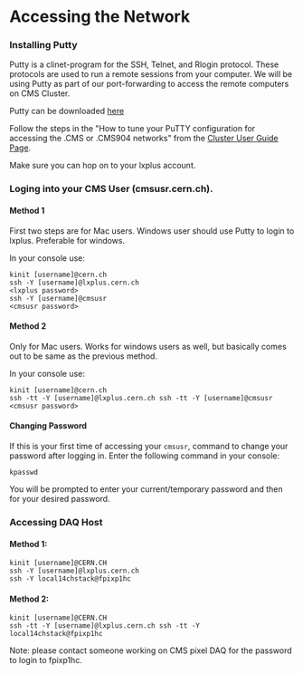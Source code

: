 # Accessing the Network

### Installing Putty
Putty is a clinet-program for the SSH, Telnet, and Rlogin protocol. These protocols are used to run a remote sessions from your computer. We will be using Putty as part of our port-forwarding to access the remote computers on CMS Cluster.

Putty can be downloaded [here](https://www.putty.org/)

Follow the steps in the "How to tune your PuTTY configuration for accessing the .CMS or .CMS904 networks" from the [Cluster User Guide Page](https://twiki.cern.ch/twiki/bin/viewauth/CMS/ClusterUsersGuide).

Make sure you can hop on to your lxplus account.

### Loging into your CMS User (cmsusr.cern.ch).

#### Method 1
First two steps are for Mac users. Windows user should use Putty to login to lxplus. Preferable for windows.

In your console use:
```
kinit [username]@cern.ch
ssh -Y [username]@lxplus.cern.ch 
<lxplus password>
ssh -Y [username]@cmsusr
<cmsusr password>
```
#### Method 2
Only for Mac users. Works for windows users as well, but basically comes out to be same as the previous method.

In your console use:
```
kinit [username]@cern.ch
ssh -tt -Y [username]@lxplus.cern.ch ssh -tt -Y [username]@cmsusr
<cmsusr password>
```

#### Changing Password
If this is your first time of accessing your `cmsusr`, command to change your password after logging in. Enter the following command in your console:
```
kpasswd
```

You will be prompted to enter your current/temporary password and then for your desired password.

### Accessing DAQ Host
#### Method 1: 
```
kinit [username]@CERN.CH 
ssh -Y [username]@lxplus.cern.ch 
ssh -Y local14chstack@fpixp1hc 
```

#### Method 2: 
```
kinit [username]@CERN.CH 
ssh -tt -Y [username]@lxplus.cern.ch ssh -tt -Y local14chstack@fpixp1hc 
```
Note: please contact someone working on CMS pixel DAQ for the password to login to fpixp1hc.

